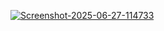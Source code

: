 <a href="https://ibb.co/C3s6qXtx"><img src="https://i.ibb.co/sdJChDPL/Screenshot-2025-06-27-114733.png" alt="Screenshot-2025-06-27-114733" border="0"></a>
